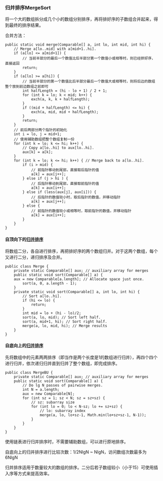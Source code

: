 
### 归并排序MergeSort
将一个大的数组拆分成几个小的数组分别排序，再将排好序的子数组合并起来，得到最终的排序结果。

合并方法：
```
public static void merge(Comparable[] a, int lo, int mid, int hi) { 
	// Merge a[lo..mid] with a[mid+1..hi].
	if (a[lo] <= a[mid+1]) {
		// 当前半部分的最后一个数值比后半部分第一个数值小或相等时，则已经排好序，直接返回
		return;
	}
	if (a[lo] >= a[hi]) {
		// 当前半部分的第一个数值比后半部分最后一个数值大或相等时，则将后边的数组整个放到前边数组之前即可
		int halfLength = (hi - lo + 1) / 2 + 1;
		for (int k = lo; k < mid; k++) {
			exch(a, k, k + halfLength);
		}
		if ((mid + halfLength) <= hi) {
			exch(a, mid, mid + halfLength);
		}
		return;
	}
	// 前后两部分两个指针的初始化
	int i = lo, j = mid+1;
	// 使用辅助数组把整个数组复制一份
	for (int k = lo; k <= hi; k++) {
		// Copy a[lo..hi] to aux[lo..hi].
		aux[k] = a[k];
	}
	for (int k = lo; k <= hi; k++) { // Merge back to a[lo..hi].
		if (i > mid) {
			// 前指针移动到尾部，直接取后指针的值
			a[k] = aux[j++];
		} else if (j > hi ) {
			// 后指针移动到尾部，直接取前指针的值
			a[k] = aux[i++];
		} else if (less(aux[j], aux[i])) {
			// 后指针的数值较小时，取后指针的数值，并移动指针
			a[k] = aux[j++];
		} else {
			// 前指针的数值较小或相等时，取前指针的数值，并移动指针
			a[k] = aux[i++];
		}
	}
}
```

#### 自顶向下的[归并排序](Merge.java)
将数组二分，各自进行排序，再把排好序的两个数组归并。对于这两个数组，每个又进行二分，递归排序及合并。

```
public class Merge {
	private static Comparable[] aux; // auxiliary array for merges
	public static void sort(Comparable[] a) {
	aux = new Comparable[a.length]; // Allocate space just once.
		sort(a, 0, a.length - 1);
	}
	private static void sort(Comparable[] a, int lo, int hi) { 
 		// Sort a[lo..hi].
 		if (hi <= lo) {
 			return;
 		}
		int mid = lo + (hi - lo)/2;
		sort(a, lo, mid); // Sort left half.
		sort(a, mid+1, hi); // Sort right half.
		merge(a, lo, mid, hi); // Merge results
	}
}
```

#### 自底向上的[归并排序](MergeBU.java)
先将数组中的元素两两排序（即当作是两个长度是1的数组进行归并），再四个四个进行归并，依次递归归并直到归并了整个数组，即完成排序。

```
public class MergeBU {
	private static Comparable[] aux; // auxiliary array for merges
	public static void sort(Comparable[] a) { 
		// Do lg N passes of pairwise merges.
		int N = a.length;
		aux = new Comparable[N];
		for (int sz = 1; sz < N; sz = sz+sz) {
			// sz: subarray size
			for (int lo = 0; lo < N-sz; lo += sz+sz) {
				// lo: subarray index
				merge(a, lo, lo+sz-1, Math.min(lo+sz+sz-1, N-1));
			}
		}
	}
} 
```
使用链表进行归并排序时，不需要辅助数组，可以进行原地排序。

自底向上的归并排序进行比较次数：1/2NlgN ~ NlgN，访问数组次数最多为6NlgN

归并排序适用于数量较大的数组的排序。二分后若子数组较小（小于15）可使用插入序等方式来提高效率。
